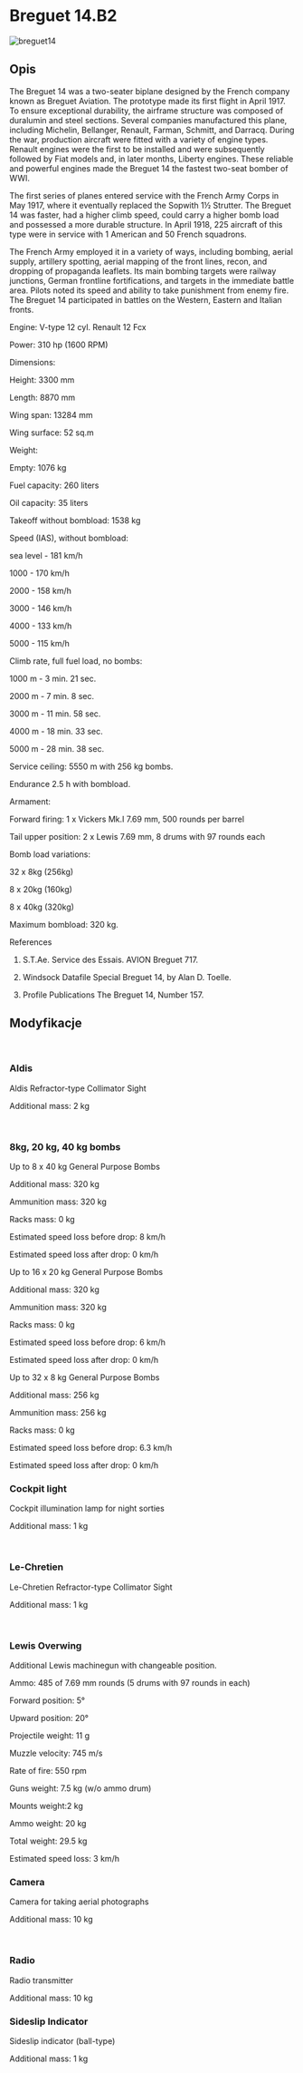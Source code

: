 # Breguet 14.B2  
  
![breguet14](../images/breguet14.png)  
  
## Opis  
  
The Breguet 14 was a two-seater biplane designed by the French company known as Breguet Aviation. The prototype made its first flight in April 1917. To ensure exceptional durability, the airframe structure was composed of duralumin and steel sections. Several companies manufactured this plane, including Michelin, Bellanger, Renault, Farman, Schmitt, and Darracq. During the war, production aircraft were fitted with a variety of engine types. Renault engines were the first to be installed and were subsequently followed by Fiat models and, in later months, Liberty engines. These reliable and powerful engines made the Breguet 14 the fastest two-seat bomber of WWI.  
  
The first series of planes entered service with the French Army Corps in May 1917, where it eventually replaced the Sopwith 1½ Strutter. The Breguet 14 was faster, had a higher climb speed, could carry a higher bomb load and possessed a more durable structure. In April 1918, 225 aircraft of this type were in service with 1 American and 50 French squadrons.  
  
The French Army employed it in a variety of ways, including bombing, aerial supply, artillery spotting, aerial mapping of the front lines, recon, and dropping of propaganda leaflets. Its main bombing targets were railway junctions, German frontline fortifications, and targets in the immediate battle area. Pilots noted its speed and ability to take punishment from enemy fire. The Breguet 14 participated in battles on the Western, Eastern and Italian fronts.  
  
  
Engine: V-type 12 cyl. Renault 12 Fcx  
Power: 310 hp (1600 RPM)  
  
Dimensions:  
Height: 3300 mm  
Length: 8870 mm  
Wing span: 13284 mm  
Wing surface: 52 sq.m  
  
Weight:  
Empty: 1076 kg  
Fuel capacity: 260 liters  
Oil capacity: 35 liters  
Takeoff without bombload: 1538 kg  
  
Speed (IAS), without bombload:  
sea level - 181 km/h  
1000 - 170 km/h  
2000 - 158 km/h  
3000 - 146 km/h  
4000 - 133 km/h  
5000 - 115 km/h  
  
Climb rate, full fuel load, no bombs:  
1000 m -  3 min. 21 sec.  
2000 m -  7 min. 8 sec.  
3000 m - 11 min. 58 sec.  
4000 m - 18 min. 33 sec.  
5000 m - 28 min. 38 sec.  
  
Service ceiling: 5550 m with 256 kg bombs.  
  
Endurance 2.5 h with bombload.  
  
Armament:  
Forward firing: 1 x Vickers Mk.I 7.69 mm, 500 rounds per barrel  
Tail upper position: 2 x Lewis 7.69 mm, 8 drums with 97 rounds each  
  
Bomb load variations:  
32 x 8kg (256kg)  
8 x 20kg (160kg)  
8 x 40kg (320kg)  
Maximum bombload: 320 kg.  
  
References  
1) S.T.Ae. Service des Essais. AVION Breguet 717.  
2) Windsock Datafile Special Breguet 14, by Alan D. Toelle.  
3) Profile Publications The Breguet 14, Number 157.  
  
## Modyfikacje  
﻿  
  
### Aldis  
  
Aldis Refractor-type Collimator Sight  
Additional mass: 2 kg  
﻿  
  
### 8kg, 20 kg, 40 kg bombs  
  
Up to 8 x 40 kg General Purpose Bombs  
Additional mass: 320 kg  
Ammunition mass: 320 kg  
Racks mass: 0 kg  
Estimated speed loss before drop: 8 km/h  
Estimated speed loss after drop: 0 km/h  
  
Up to 16 x 20 kg General Purpose Bombs  
Additional mass: 320 kg  
Ammunition mass: 320 kg  
Racks mass: 0 kg  
Estimated speed loss before drop: 6 km/h  
Estimated speed loss after drop: 0 km/h  
  
Up to 32 x 8 kg General Purpose Bombs  
Additional mass: 256 kg  
Ammunition mass: 256 kg  
Racks mass: 0 kg  
Estimated speed loss before drop: 6.3 km/h  
Estimated speed loss after drop: 0 km/h﻿  
  
### Cockpit light  
  
Cockpit illumination lamp for night sorties  
Additional mass: 1 kg  
﻿  
  
### Le-Chretien  
  
Le-Chretien Refractor-type Collimator Sight  
Additional mass: 1 kg  
﻿  
  
### Lewis Overwing  
  
Additional Lewis machinegun with changeable position.  
Ammo: 485 of 7.69 mm rounds (5 drums with 97 rounds in each)  
Forward position: 5°  
Upward position: 20°  
Projectile weight: 11 g  
Muzzle velocity: 745 m/s  
Rate of fire: 550 rpm  
Guns weight: 7.5 kg (w/o ammo drum)  
Mounts weight:2 kg  
Ammo weight: 20 kg  
Total weight: 29.5 kg  
Estimated speed loss: 3 km/h﻿  
  
### Camera  
  
Camera for taking aerial photographs  
Additional mass: 10 kg  
﻿  
  
### Radio  
  
Radio transmitter  
Additional mass: 10 kg﻿  
  
### Sideslip Indicator  
  
Sideslip indicator (ball-type)  
Additional mass: 1 kg  
